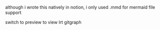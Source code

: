 although i wrote this natively in notion, i only used .mmd for mermaid file support

switch to preview to view lrt gitgraph
